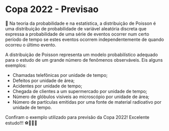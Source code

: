 # Copa 2022 - Previsao

📖 Na teoria da probabilidade e na estatística, a distribuição de Poisson é uma distribuição de probabilidade de variável aleatória discreta que expressa a probabilidade de uma série de eventos ocorrer num certo período de tempo se estes eventos ocorrem independentemente de quando ocorreu o último evento.

A distribuição de Poisson representa um modelo probabilístico adequado para o estudo de um grande número de fenômenos observáveis. Eis alguns exemplos:

- Chamadas telefônicas por unidade de tempo;
- Defeitos por unidade de área;
- Acidentes por unidade de tempo;
- Chegada de clientes a um supermercado por unidade de tempo;
- Número de glóbulos visíveis ao microscópio por unidade de área;
- Número de partículas emitidas por uma fonte de material radioativo por unidade de tempo.

Confiram o exemplo utilizado para previsão da Copa 2022! Excelente estudo!!! ⚽🔮🇧🇷
